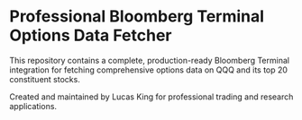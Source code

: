 # Professional Bloomberg Terminal Options Data Fetcher

This repository contains a complete, production-ready Bloomberg Terminal integration for fetching comprehensive options data on QQQ and its top 20 constituent stocks.

Created and maintained by Lucas King for professional trading and research applications.
